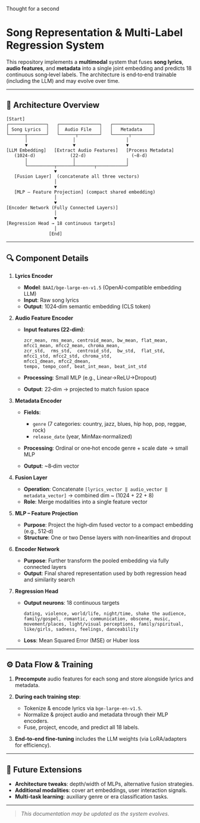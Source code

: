 Thought for a second


# Song Representation & Multi-Label Regression System

This repository implements a **multimodal** system that fuses **song lyrics**, **audio features**, and **metadata** into a single joint embedding and predicts 18 continuous song‐level labels. The architecture is end‑to‑end trainable (including the LLM) and may evolve over time.

---

## 📖 Architecture Overview

```
[Start]
┌──────────────┐   ┌───────────────┐   ┌───────────────┐
│ Song Lyrics  │   │  Audio File   │   │   Metadata    │
└──────┬───────┘   └──────┬────────┘   └──────┬────────┘
       │                 │                   │
       ▼                 ▼                   ▼
[LLM Embedding]   [Extract Audio Features]   [Process Metadata]
   (1024‑d)             (22‑d)                 (~8‑d)
       │                 │                   │
       └──────────┬──────┴───────┬───────────┘
                  ▼
   [Fusion Layer]  (concatenate all three vectors)
                  │
                  ▼
   [MLP – Feature Projection] (compact shared embedding)
                  │
                  ▼
[Encoder Network (Fully Connected Layers)]  
                  │
                  ▼
[Regression Head → 18 continuous targets]
                  │
                [End]
```

---

## 🔍 Component Details

1. **Lyrics Encoder**

   * **Model**: `BAAI/bge-large-en-v1.5` (OpenAI‑compatible embedding LLM)
   * **Input**: Raw song lyrics
   * **Output**: 1024‑dim semantic embedding (CLS token)

2. **Audio Feature Encoder**

   * **Input features (22‑dim)**:

     ```
     zcr_mean, rms_mean, centroid_mean, bw_mean, flat_mean,
     mfcc1_mean, mfcc2_mean, chroma_mean,
     zcr_std,  rms_std,  centroid_std,  bw_std,  flat_std,
     mfcc1_std, mfcc2_std, chroma_std,
     mfcc1_dmean, mfcc2_dmean,
     tempo, tempo_conf, beat_int_mean, beat_int_std
     ```
   * **Processing**: Small MLP (e.g., Linear→ReLU→Dropout)
   * **Output**: 22‑dim → projected to match fusion space

3. **Metadata Encoder**

   * **Fields**:

     * `genre` (7 categories: country, jazz, blues, hip hop, pop, reggae, rock)
     * `release_date` (year, MinMax‑normalized)
   * **Processing**: Ordinal or one‑hot encode genre + scale date → small MLP
   * **Output**: \~8‑dim vector

4. **Fusion Layer**

   * **Operation**: Concatenate `[lyrics_vector ‖ audio_vector ‖ metadata_vector]` → combined dim \~ (1024 + 22 + 8)
   * **Role**: Merge modalities into a single feature vector

5. **MLP – Feature Projection**

   * **Purpose**: Project the high‑dim fused vector to a compact embedding (e.g., 512‑d)
   * **Structure**: One or two Dense layers with non‑linearities and dropout

6. **Encoder Network**

   * **Purpose**: Further transform the pooled embedding via fully connected layers
   * **Output**: Final shared representation used by both regression head and similarity search

7. **Regression Head**

   * **Output neurons**: 18 continuous targets

     ```
     dating, violence, world/life, night/time, shake the audience,
     family/gospel, romantic, communication, obscene, music,
     movement/places, light/visual perceptions, family/spiritual,
     like/girls, sadness, feelings, danceability
     ```
   * **Loss**: Mean Squared Error (MSE) or Huber loss

---

## ⚙️ Data Flow & Training

1. **Precompute** audio features for each song and store alongside lyrics and metadata.
2. **During each training step**:

   * Tokenize & encode lyrics via `bge-large-en-v1.5`.
   * Normalize & project audio and metadata through their MLP encoders.
   * Fuse, project, encode, and predict all 18 labels.
3. **End‑to‑end fine‑tuning** includes the LLM weights (via LoRA/adapters for efficiency).

---

## 🚧 Future Extensions

* **Architecture tweaks**: depth/width of MLPs, alternative fusion strategies.
* **Additional modalities**: cover art embeddings, user interaction signals.
* **Multi‑task learning**: auxiliary genre or era classification tasks.

---

> *This documentation may be updated as the system evolves.*
